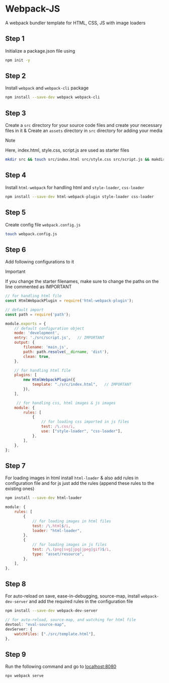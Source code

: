 # Webpack-JS
A webpack bundler template for HTML, CSS, JS with image loaders



## Step 1
Initialize a package.json file using
```bash
npm init -y
```



## Step 2
Install `webpack` and `webpack-cli` package
```bash
npm install --save-dev webpack webpack-cli
```



## Step 3
Create a `src` directory for your source code files and create your necessary files in it & Create an `assets` directory in `src` directory for adding your media
> [!NOTE]
> Here, index.html, style.css, script.js are used as starter files
```bash
mkdir src && touch src/index.html src/style.css src/script.js && makdir src/assets
```



## Step 4
Install `html-webpack` for handling html and `style-loader`, `css-loader`
```bash
npm install --save-dev html-webpack-plugin style-loader css-loader
```



## Step 5
Create config file `webpack.config.js` 
```bash
touch webpack.config.js
```



## Step 6
Add following configurations to it
> [!IMPORTANT]
> If you change the starter filenames, make sure to change the paths on the line commented as IMPORTANT
```js
// for handling html file
const HtmlWebpackPlugin = require('html-webpack-plugin');

// default import
const path = require('path');

module.exports = {
    // default configuration object
    mode: 'development',
    entry: './src/script.js',   // IMPORTANT
    output: {
        filename: 'main.js',
        path: path.resolve(__dirname, 'dist'),
        clean: true,
    },

    // for handling html file
    plugins: [
        new HtmlWebpackPlugin({
            template: "./src/index.html",   // IMPORTANT
        }),
    ],

     // for handling css, html images & js images
    module: {
        rules: [
            {
                // for loading css imported in js files
                test: /\.css/i,
                use: ["style-loader", "css-loader"],
            },
        ],
    },
};
```



## Step 7
For loading images in html install `html-loader` & also add rules in configuration file and for js just add the rules (append these rules to the existing ones)
```bash
npm install --save-dev html-loader
```
```js
module: {
    rules: [
        {
            // for loading images in html files
            test: /\.html$/i,
            loader: "html-loader",
        },
        {
            // for loading images in js files
            test: /\.(png|svg|jpg|jpeg|gif)$/i,
            type: "asset/resource",
        },
    ],
},
```



## Step 8
For auto-reload on save, ease-in-debugging, source-map, install `webpack-dev-server` and add the required rules in the configuration file
```bash
npm install --save-dev webpack-dev-server
```
```js
// for auto-reload, source-map, and watching for html file
devtool: "eval-source-map",
devServer: {
    watchFiles: ["./src/template.html"],
},
```



## Step 9
Run the following command and go to [localhost:8080](http://localhost:8080/)
```bash
npx webpack serve
```